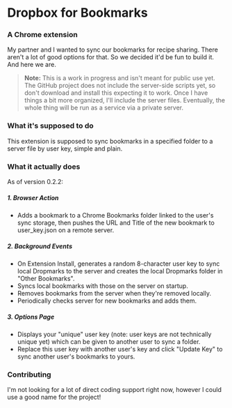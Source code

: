 # Dropbox for Bookmarks
### A Chrome extension

My partner and I wanted to sync our bookmarks for recipe sharing. There aren't a lot of good options for that. So we decided it'd be fun to build it. And here we are.

> **Note:** This is a work in progress and isn't meant for public use yet. The GitHub project does not include the server-side scripts yet, so don't download and install this expecting it to work. Once I have things a bit more organized, I'll include the server files. Eventually, the whole thing will be run as a service via a private server.

### What it's supposed to do

This extension is supposed to sync bookmarks in a specified folder to a server file by user key, simple and plain.

### What it actually does

As of version 0.2.2:

##### 1. Browser Action

* Adds a bookmark to a Chrome Bookmarks folder linked to the user's sync storage, then pushes the URL and Title of the new bookmark to user_key.json on a remote server.

##### 2. Background Events

* On Extension Install, generates a random 8-character user key to sync local Dropmarks to the server and creates the local Dropmarks folder in "Other Bookmarks".
* Syncs local bookmarks with those on the server on startup.
* Removes bookmarks from the server when they're removed locally.
* Periodically checks server for new bookmarks and adds them.

##### 3. Options Page

* Displays your "unique" user key (note: user keys are not technically unique yet) which can be given to another user to sync a folder.
* Replace this user key with another user's key and click "Update Key" to sync another user's bookmarks to yours.

### Contributing

I'm not looking for a lot of direct coding support right now, however I could use a good name for the project!